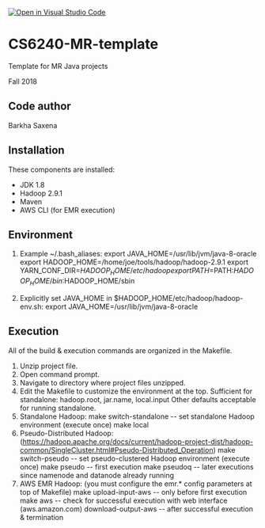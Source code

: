 [![Open in Visual Studio Code](https://classroom.github.com/assets/open-in-vscode-f059dc9a6f8d3a56e377f745f24479a46679e63a5d9fe6f495e02850cd0d8118.svg)](https://classroom.github.com/online_ide?assignment_repo_id=7286512&assignment_repo_type=AssignmentRepo)
# CS6240-MR-template
Template for MR Java projects

Fall 2018

Code author
-----------
Barkha Saxena

Installation
------------
These components are installed:
- JDK 1.8
- Hadoop 2.9.1
- Maven
- AWS CLI (for EMR execution)

Environment
-----------
1) Example ~/.bash_aliases:
export JAVA_HOME=/usr/lib/jvm/java-8-oracle
export HADOOP_HOME=/home/joe/tools/hadoop/hadoop-2.9.1
export YARN_CONF_DIR=$HADOOP_HOME/etc/hadoop
export PATH=$PATH:$HADOOP_HOME/bin:$HADOOP_HOME/sbin

2) Explicitly set JAVA_HOME in $HADOOP_HOME/etc/hadoop/hadoop-env.sh:
export JAVA_HOME=/usr/lib/jvm/java-8-oracle

Execution
---------
All of the build & execution commands are organized in the Makefile.
1) Unzip project file.
2) Open command prompt.
3) Navigate to directory where project files unzipped.
4) Edit the Makefile to customize the environment at the top.
	Sufficient for standalone: hadoop.root, jar.name, local.input
	Other defaults acceptable for running standalone.
5) Standalone Hadoop:
	make switch-standalone		-- set standalone Hadoop environment (execute once)
	make local
6) Pseudo-Distributed Hadoop: (https://hadoop.apache.org/docs/current/hadoop-project-dist/hadoop-common/SingleCluster.html#Pseudo-Distributed_Operation)
	make switch-pseudo			-- set pseudo-clustered Hadoop environment (execute once)
	make pseudo					-- first execution
	make pseudoq				-- later executions since namenode and datanode already running 
7) AWS EMR Hadoop: (you must configure the emr.* config parameters at top of Makefile)
	make upload-input-aws		-- only before first execution
	make aws					-- check for successful execution with web interface (aws.amazon.com)
	download-output-aws			-- after successful execution & termination
